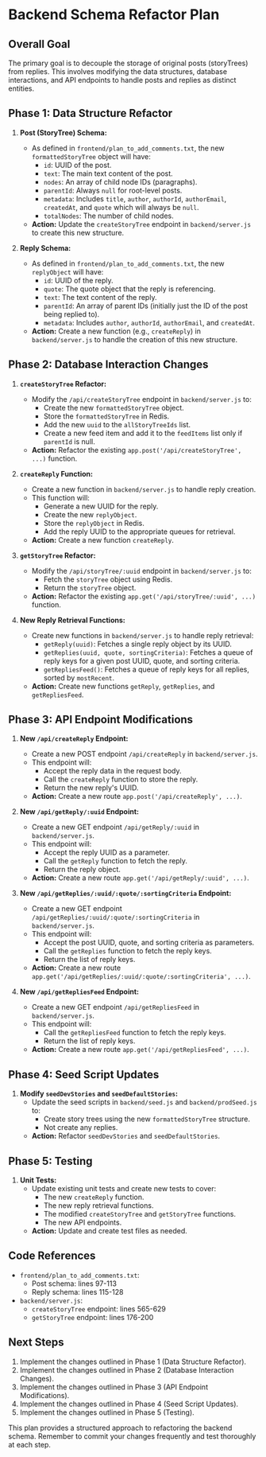 # Backend Schema Refactor Plan

## Overall Goal
The primary goal is to decouple the storage of original posts (storyTrees) from replies. This involves modifying the data structures, database interactions, and API endpoints to handle posts and replies as distinct entities.

## Phase 1: Data Structure Refactor

1. **Post (StoryTree) Schema:**
   - As defined in `frontend/plan_to_add_comments.txt`, the new `formattedStoryTree` object will have:
     - `id`: UUID of the post.
     - `text`: The main text content of the post.
     - `nodes`: An array of child node IDs (paragraphs).
     - `parentId`: Always `null` for root-level posts.
     - `metadata`: Includes `title`, `author`, `authorId`, `authorEmail`, `createdAt`, and `quote` which will always be `null`.
     - `totalNodes`: The number of child nodes.
   - **Action:** Update the `createStoryTree` endpoint in `backend/server.js` to create this new structure.

2. **Reply Schema:**
   - As defined in `frontend/plan_to_add_comments.txt`, the new `replyObject` will have:
     - `id`: UUID of the reply.
     - `quote`: The quote object that the reply is referencing.
     - `text`: The text content of the reply.
     - `parentId`: An array of parent IDs (initially just the ID of the post being replied to).
     - `metadata`: Includes `author`, `authorId`, `authorEmail`, and `createdAt`.
   - **Action:** Create a new function (e.g., `createReply`) in `backend/server.js` to handle the creation of this new structure.

## Phase 2: Database Interaction Changes

1. **`createStoryTree` Refactor:**
   - Modify the `/api/createStoryTree` endpoint in `backend/server.js` to:
     - Create the new `formattedStoryTree` object.
     - Store the `formattedStoryTree` in Redis.
     - Add the new `uuid` to the `allStoryTreeIds` list.
     - Create a new feed item and add it to the `feedItems` list only if `parentId` is null.
   - **Action:** Refactor the existing `app.post('/api/createStoryTree', ...)` function.

2. **`createReply` Function:**
   - Create a new function in `backend/server.js` to handle reply creation.
   - This function will:
     - Generate a new UUID for the reply.
     - Create the new `replyObject`.
     - Store the `replyObject` in Redis.
     - Add the reply UUID to the appropriate queues for retrieval.
   - **Action:** Create a new function `createReply`.

3. **`getStoryTree` Refactor:**
   - Modify the `/api/storyTree/:uuid` endpoint in `backend/server.js` to:
     - Fetch the `storyTree` object using Redis.
     - Return the `storyTree` object.
   - **Action:** Refactor the existing `app.get('/api/storyTree/:uuid', ...)` function.

4. **New Reply Retrieval Functions:**
   - Create new functions in `backend/server.js` to handle reply retrieval:
     - `getReply(uuid)`: Fetches a single reply object by its UUID.
     - `getReplies(uuid, quote, sortingCriteria)`: Fetches a queue of reply keys for a given post UUID, quote, and sorting criteria.
     - `getRepliesFeed()`: Fetches a queue of reply keys for all replies, sorted by `mostRecent`.
   - **Action:** Create new functions `getReply`, `getReplies`, and `getRepliesFeed`.

## Phase 3: API Endpoint Modifications

1. **New `/api/createReply` Endpoint:**
   - Create a new POST endpoint `/api/createReply` in `backend/server.js`.
   - This endpoint will:
     - Accept the reply data in the request body.
     - Call the `createReply` function to store the reply.
     - Return the new reply's UUID.
   - **Action:** Create a new route `app.post('/api/createReply', ...)`.

2. **New `/api/getReply/:uuid` Endpoint:**
   - Create a new GET endpoint `/api/getReply/:uuid` in `backend/server.js`.
   - This endpoint will:
     - Accept the reply UUID as a parameter.
     - Call the `getReply` function to fetch the reply.
     - Return the reply object.
   - **Action:** Create a new route `app.get('/api/getReply/:uuid', ...)`.

3. **New `/api/getReplies/:uuid/:quote/:sortingCriteria` Endpoint:**
   - Create a new GET endpoint `/api/getReplies/:uuid/:quote/:sortingCriteria` in `backend/server.js`.
   - This endpoint will:
     - Accept the post UUID, quote, and sorting criteria as parameters.
     - Call the `getReplies` function to fetch the reply keys.
     - Return the list of reply keys.
   - **Action:** Create a new route `app.get('/api/getReplies/:uuid/:quote/:sortingCriteria', ...)`.

4. **New `/api/getRepliesFeed` Endpoint:**
   - Create a new GET endpoint `/api/getRepliesFeed` in `backend/server.js`.
   - This endpoint will:
     - Call the `getRepliesFeed` function to fetch the reply keys.
     - Return the list of reply keys.
   - **Action:** Create a new route `app.get('/api/getRepliesFeed', ...)`.

## Phase 4: Seed Script Updates

1. **Modify `seedDevStories` and `seedDefaultStories`:**
   - Update the seed scripts in `backend/seed.js` and `backend/prodSeed.js` to:
     - Create story trees using the new `formattedStoryTree` structure.
     - Not create any replies.
   - **Action:** Refactor `seedDevStories` and `seedDefaultStories`.

## Phase 5: Testing

1. **Unit Tests:**
   - Update existing unit tests and create new tests to cover:
     - The new `createReply` function.
     - The new reply retrieval functions.
     - The modified `createStoryTree` and `getStoryTree` functions.
     - The new API endpoints.
   - **Action:** Update and create test files as needed.

## Code References

- `frontend/plan_to_add_comments.txt`:
  - Post schema: lines 97-113
  - Reply schema: lines 115-128
- `backend/server.js`:
  - `createStoryTree` endpoint: lines 565-629
  - `getStoryTree` endpoint: lines 176-200

## Next Steps

1. Implement the changes outlined in Phase 1 (Data Structure Refactor).
2. Implement the changes outlined in Phase 2 (Database Interaction Changes).
3. Implement the changes outlined in Phase 3 (API Endpoint Modifications).
4. Implement the changes outlined in Phase 4 (Seed Script Updates).
5. Implement the changes outlined in Phase 5 (Testing).

This plan provides a structured approach to refactoring the backend schema. Remember to commit your changes frequently and test thoroughly at each step.